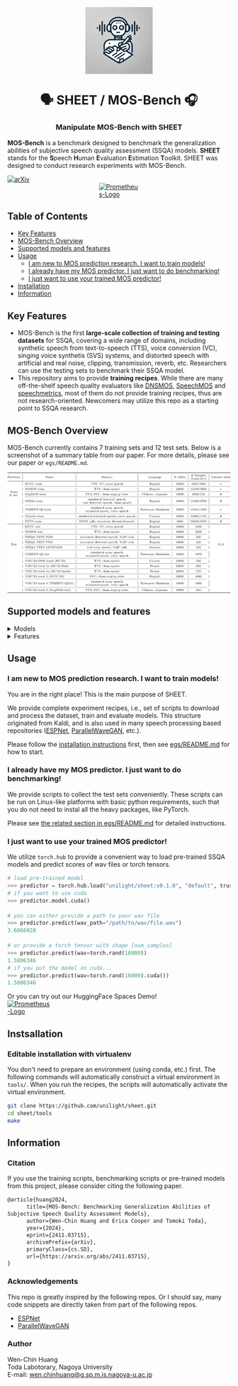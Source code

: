 <p align="center">
  <img src="assets/logo-sheet-only.png" alt="Prometheus-Logo" style="width: 30%; display: block; margin: auto;">
</p>

<h1 align="center">🗣️ SHEET / MOS-Bench 🎧 </h1>
<h3 align="center">Manipulate MOS-Bench with SHEET</h3>

<p>
<b>MOS-Bench</b> is a benchmark designed to benchmark the generalization abilities of subjective speech quality assessment (SSQA) models. <b>SHEET</b> stands for the <b>S</b>peech <b>H</b>uman <b>E</b>valuation <b>E</b>stimation <b>T</b>oolkit. SHEET was designed to conduct research experiments with MOS-Bench.
</p>

[![arXiv](https://img.shields.io/badge/arXiv-2411.03715-b31b1b.svg)](https://arxiv.org/abs/2411.03715) <a href="https://huggingface.co/spaces/unilight/sheet-demo"><img src="https://img.shields.io/badge/HuggingFace%20Spaces%20Demo-FFD21E?logo=huggingface&logoColor=000" alt="Prometheus-Logo" style="width: 18%; display: block; margin: auto;"></a>

## Table of Contents
- [Key Features](#key-features)
- [MOS-Bench Overview](#mos-bench-overview)
- [Supported models and features](#supported-training-datasets)
- [Usage](#usage)
  - [I am new to MOS prediction research. I want to train models!](#i-am-new-to-mos-prediction-research-i-want-to-train-models)
  - [I already have my MOS predictor. I just want to do benchmarking!](#i-already-have-my-mos-predictor-i-just-want-to-do-benchmarking)
  - [I just want to use your trained MOS predictor!](#i-just-want-to-use-your-trained-mos-predictor)
- [Installation](#installation)
- [Information](#information)


## Key Features

- MOS-Bench is the first <b>large-scale collection of training and testing datasets</b> for SSQA, covering a wide range of domains, including synthetic speech from text-to-speech (TTS), voice conversion (VC), singing voice synthetis (SVS) systems, and distorted speech with artificial and real noise, clipping, transmission, reverb, etc. Researchers can use the testing sets to benchmark their SSQA model.
- This repository aims to provide **training recipes**. While there are many off-the-shelf speech quality evaluators like [DNSMOS](https://github.com/microsoft/DNS-Challenge/tree/master/DNSMOS), [SpeechMOS](https://github.com/tarepan/SpeechMOS) and [speechmetrics](https://github.com/aliutkus/speechmetrics), most of them do not provide training recipes, thus are not research-oriented. Newcomers may utilize this repo as a starting point to SSQA research.

## MOS-Bench Overview

MOS-Bench currently contains 7 training sets and 12 test sets. Below is a screenshot of a summary table from our paper. For more details, please see our paper or `egs/README.md`.

<img src="assets/mos-bench-table.png" alt="Prometheus-Logo" style="display: block; margin: auto;">

## Supported models and features
  <details><summary>Models</summary><div>  
    <ul>
    <li>
      LDNet
      <ul>
        <li>Original repo link: <a href="https://github.com/unilight/LDNet">https://github.com/unilight/LDNet</a></li>
        <li>Paper link: [<a href="https://arxiv.org/abs/2110.09103">arXiv</a>]</li>
        <li>Example config: <code>egs/bvcc/conf/ldnet-ml.yaml</code></li>
      </ul>
    </li>
    <li>
      SSL-MOS
      <ul>
        <li>Original repo link: <a href="https://github.com/nii-yamagishilab/mos-finetune-ssl/tree/main">https://github.com/nii-yamagishilab/mos-finetune-ssl/tree/main</a></li>
        <li>Paper link: [<a href="https://arxiv.org/abs/2110.02635">arXiv</a>]</li>
        <li>Example config: <code>egs/bvcc/conf/ssl-mos-wav2vec2.yaml</code></li>
        <li>Notes: We made some modifications to the original implementation. Please see the paper for more details.</li>
      </ul>
    </li>
    <li>
      UTMOS (Strong learner)
      <ul>
        <li>Original repo link: <a href="https://github.com/sarulab-speech/UTMOS22/tree/master/strong">https://github.com/sarulab-speech/UTMOS22/tree/master/strong</a></li>
        <li>Paper link: [<a href="https://arxiv.org/abs/2204.02152">arXiv</a>]</li>
        <li>Example config: <code>egs/bvcc/conf/utmos-strong.yaml</code></li>
        <li>Notes: After discussion with the first author of UTMOS, Takaaki, we feel that UTMOS = SSL-MOS + listener modeling + contrastive loss + several model arch and training differences. Takaaki also felt that using phoneme and reference is not really helpful for UTMOS strong alone. Therefore we did not implement every component of UTMOS strong. For instance, we did not use domain ID and data augmentation.</li>
      </ul>
    </li>
    <li>
      Modified AlignNet
      <ul>
        <li>Original repo link: <a href="https://github.com/NTIA/alignnet">https://github.com/NTIA/alignnet</a></li>
        <li>Paper link: [<a href="https://arxiv.org/abs/22406.10205">arXiv</a>]</li>
        <li>Example config: <code>egs/bvcc+nisqa+pstn+singmos+somos+tencent+tmhint-qi/conf/alignnet-wav2vec2.yaml</code></li>
      </ul>
    </li>
    </ul>
  </div></details>

  <details><summary>Features</summary><div>
    <ul>
    <li>Modeling<ul>
    <li>Listener modeling</li>
    <li>Self-supervised learning (SSL) based encoder, supported by S3PRL<ul>
    <li>Find the complete list of supported SSL models <a href="https://s3prl.github.io/s3prl/tutorial/upstream_collection.html">here</a>.</li>
    </ul>
    </li>
    </ul>
    </li>
    <li>Training<ul>
    <li>Automatic best-n model saving and early stopiing based on given validation criterion</li>
    <li>Visualization, including predicted score distribution, scatter plot of utterance and system level scores</li>
    <li>Model averaging</li>
    <li>Model ensembling by stacking</li>
    </ul>
    </li>
    </ul>
  </div></details>

## Usage

### I am new to MOS prediction research. I want to train models!

You are in the right place! This is the main purpose of SHEET.

We provide complete experiment recipes, i.e., set of scripts to download and process the dataset, train and evaluate models. This structure originated from Kaldi, and is also used in many speech processing based repositories ([ESPNet](https://github.com/espnet/espnet), [ParallelWaveGAN](https://github.com/kan-bayashi/ParallelWaveGAN), etc.).

Please follow the [installation instructions](#instsallation) first, then see [egs/README.md](egs/) for how to start.

### I already have my MOS predictor. I just want to do benchmarking!

We provide scripts to collect the test sets conveniently. These scripts can be run on Linux-like platforms with basic python requirements, such that you do not need to instal all the heavy packages, like PyTorch.

Please see [the related section in egs/README.md](egs#get-the-test-sets-in-mos-bench) for detailed instructions.

### I just want to use your trained MOS predictor!

We utilize `torch.hub` to provide a convenient way to load pre-trained SSQA models and predict scores of wav files or torch tensors.

```python
# load pre-trained model
>>> predictor = torch.hub.load("unilight/sheet:v0.1.0", "default", trust_repo=True, force_reload=True)
# if you want to use cuda
>>> predictor.model.cuda()

# you can either provide a path to your wav file
>>> predictor.predict(wav_path="/path/to/wav/file.wav")
3.6066928

# or provide a torch tensor with shape [num_samples]
>>> predictor.predict(wav=torch.rand(16000))
1.5806346
# if you put the model on cuda...
>>> predictor.predict(wav=torch.rand(16000).cuda())
1.5806346
```

Or you can try out our HuggingFace Spaces Demo!
<a href="https://huggingface.co/spaces/unilight/sheet-demo"><img src="https://img.shields.io/badge/HuggingFace%20Spaces%20Demo-FFD21E?logo=huggingface&logoColor=000" alt="Prometheus-Logo" style="width: 20%; display: block;"></a>

## Instsallation 

### Editable installation with virtualenv 

You don't need to prepare an environment (using conda, etc.) first. The following commands will automatically construct a virtual environment in `tools/`. When you run the recipes, the scripts will automatically activate the virtual environment.

```bash
git clone https://github.com/unilight/sheet.git
cd sheet/tools
make
```

## Information

### Citation

If you use the training scripts, benchmarking scripts or pre-trained models from this project, please consider citing the following paper.

```
@article{huang2024,
      title={MOS-Bench: Benchmarking Generalization Abilities of Subjective Speech Quality Assessment Models}, 
      author={Wen-Chin Huang and Erica Cooper and Tomoki Toda},
      year={2024},
      eprint={2411.03715},
      archivePrefix={arXiv},
      primaryClass={cs.SD},
      url={https://arxiv.org/abs/2411.03715}, 
}
```

### Acknowledgements

This repo is greatly inspired by the following repos. Or I should say, many code snippets are directly taken from part of the following repos.

- [ESPNet](https://github.com/espnet/espnet)
- [ParallelWaveGAN](https://github.com/kan-bayashi/ParallelWaveGAN/)

### Author

Wen-Chin Huang  
Toda Labotorary, Nagoya University  
E-mail: wen.chinhuang@g.sp.m.is.nagoya-u.ac.jp
